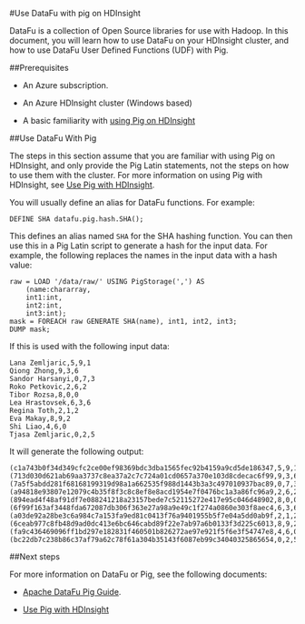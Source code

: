 <properties
pageTitle="Use DataFu with Pig on HDInsight"
description="DataFu is a collection of libraries for use with Hadoop. Learn how you can use DataFu with Pig on your HDInsight cluster."
services="hdinsight"
documentationCenter=""
authors="Blackmist"
manager="paulettm"
editor="cgronlun"/>

<tags
	ms.service="hdinsight"
	ms.date="01/08/2016"
	wacn.date=""/>

#Use DataFu with pig on HDInsight

DataFu is a collection of Open Source libraries for use with Hadoop. In this document, you will learn how to use DataFu on your HDInsight cluster, and how to use DataFu User Defined Functions (UDF) with Pig.

##Prerequisites

* An Azure subscription.

<!-- deleted by customization
* An Azure HDInsight cluster (Linux or Windows based)
-->
<!-- keep by customization: begin -->
* An Azure HDInsight cluster (Windows based)
<!-- keep by customization: end -->

* A basic familiarity with [using Pig on HDInsight](/documentation/articles/hdinsight-use-pig)
<!-- deleted by customization

##Install DataFu on Linux-based HDInsight

> [AZURE.NOTE] DataFu is pre-installed on Windows-based HDInsight clusters. If you are using a Windows-based cluster, skip this section.

DataFu can be downloaded and installed from the Maven repository. Use the following steps to add DataFu to your HDInsight cluster:

1. Connect to your Linux-based HDInsight cluster using SSH. For more information on using SSH with HDInsight, see one of the following documents:

    * [Use SSH with Linux-based Hadoop on HDInsight from Linux, OS X, and Unix](/documentation/articles/hdinsight-hadoop-linux-use-ssh-unix)
    * [Use SSH with Linux-based Hadoop on HDInsight from Windows](/documentation/articles/hdinsight-hadoop-linux-use-ssh-unix)
    
2. Use the following command to download the DataFu jar file using the wget utility, or copy and paste the link into your browser to begin the download.

        wget http://central.maven.org/maven2/com/linkedin/datafu/datafu/1.2.0/datafu-1.2.0.jar

3. Next, upload the file to default storage for your HDInsight cluster. This makes the file available to all nodes in the cluster, and the file will stay in storage even if you delete and recreate the cluster.

        hdfs dfs -put datafu-1.2.0.jar /example/jars
    
    > [AZURE.NOTE] The above example stores the jar in `wasb:///example/jars` since this directory already exists on the cluster storage. You can use any location you wish on HDInsight cluster storage.
-->

##Use DataFu With Pig

The steps in this section assume that you are familiar with using Pig on HDInsight, and only provide the Pig Latin statements, not the steps on how to use them with the cluster. For more information on using Pig with HDInsight, see [Use Pig with HDInsight](/documentation/articles/hdinsight-use-pig).
<!-- deleted by customization

> [AZURE.IMPORTANT] When using DataFu from Pig on a Linux-based HDInsight cluster, you must first register the jar file using the following Pig Latin statement:
>
> ```register wasb:///example/jars/datafu-1.2.0.jar```
>
> DataFu is registered by default on Windows-based HDInsight clusters.
-->

You will usually define an alias for DataFu functions. For example:

    DEFINE SHA datafu.pig.hash.SHA();
    
This defines an alias named `SHA` for the SHA hashing function. You can then use this in a Pig Latin script to generate a hash for the input data. For example, the following replaces the names in the input data with a hash value:

    raw = LOAD '/data/raw/' USING PigStorage(',') AS  
        (name:chararray, 
        int1:int, 
        int2:int,
        int3:int); 
    mask = FOREACH raw GENERATE SHA(name), int1, int2, int3; 
    DUMP mask;

If this is used with the following input data:

    Lana Zemljaric,5,9,1
    Qiong Zhong,9,3,6
    Sandor Harsanyi,0,7,3
    Roko Petkovic,2,6,2
    Tibor Rozsa,8,0,0
    Lea Hrastovsek,6,3,6
    Regina Toth,2,1,2
    Eva Makay,8,9,2
    Shi Liao,4,6,0
    Tjasa Zemljaric,0,2,5
    
It will generate the following output:

    (c1a743b0f34d349cfc2ce00ef98369bdc3dba1565fec92b4159a9cd5de186347,5,9,1)
    (713d030d621ab69aa3737c8ea37a2c7c724a01cd0657a370e103d8cdecac6f99,9,3,6)
    (7a5f5abdd281f68168199319d98a1a662535f988d1443b3a3c497010937bac89,0,7,3)
    (a94818e93807e12079c4b35f8f3c8c8ef8e8acd1954e7f0476bc1a3a86fc96a9,2,6,2)
    (894ead4f48af91df7e088241218a23157bede7c52115272e417e95c046d48902,8,0,0)
    (6f99f163af3448fda672087db306f363e27a98a9e49c1f274a0860e303f8aec4,6,3,6)
    (a03de92a28be3c6a984c7a153fa9ed81c0413f76a9401955b5f7e04a5dd0ab9f,2,1,2)
    (6ceab977c8fb48d9ad0dc413e6bc646cabd89f22e7ab97a6b0133f3d225c6013,8,9,2)
    (fa9c436469096ff1bd297e182831f460501b826272ae97e921f5f6e3f54747e8,4,6,0)
    (bc22db7c238b86c37af79a62c78f61a304b35143f6087eb99c34040325865654,0,2,5)

##Next steps

For more information on DataFu or Pig, see the following documents:

* [Apache DataFu Pig Guide](http://datafu.incubator.apache.org/docs/datafu/guide.html).

* [Use Pig with HDInsight](/documentation/articles/hdinsight-use-pig)
